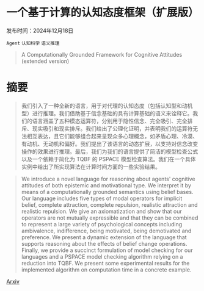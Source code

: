 # 一个基于计算的认知态度框架（扩展版）

发布时间：2024年12月18日

`Agent` `认知科学` `语义推理`

> A Computationally Grounded Framework for Cognitive Attitudes (extended version)

# 摘要

> 我们引入了一种全新的语言，用于对代理的认知态度（包括认知型和动机型）进行推理。我们借助基于信念基础的具有计算基础的语义来诠释它。我们的语言涵盖了五种模态运算符，分别用于隐性信念、完全吸引、完全排斥、现实吸引和现实排斥。我们给出了公理化证明，并表明我们的运算符无法相互表达，且它们能够组合起来呈现众多心理概念，如矛盾心理、冷漠、有动机、无动机和偏好。我们提出了该语言的动态扩展，以支持对信念改变操作的效果进行推理。最后，我们为我们的语言提供了简洁的模型检查公式以及一个依赖于简化为 TQBF 的 PSPACE 模型检查算法。我们在一个具体实例中给出了所实现算法在计算时间方面的一些实验结果。

> We introduce a novel language for reasoning about agents' cognitive attitudes of both epistemic and motivational type. We interpret it by means of a computationally grounded semantics using belief bases. Our language includes five types of modal operators for implicit belief, complete attraction, complete repulsion, realistic attraction and realistic repulsion. We give an axiomatization and show that our operators are not mutually expressible and that they can be combined to represent a large variety of psychological concepts including ambivalence, indifference, being motivated, being demotivated and preference. We present a dynamic extension of the language that supports reasoning about the effects of belief change operations. Finally, we provide a succinct formulation of model checking for our languages and a PSPACE model checking algorithm relying on a reduction into TQBF. We present some experimental results for the implemented algorithm on computation time in a concrete example.

[Arxiv](https://arxiv.org/abs/2412.14073)